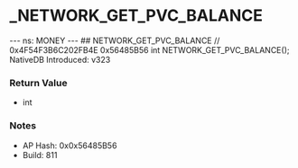 # _NETWORK_GET_PVC_BALANCE

--- ns: MONEY --- ## NETWORK_GET_PVC_BALANCE  // 0x4F54F3B6C202FB4E 0x56485B56 int NETWORK_GET_PVC_BALANCE();  NativeDB Introduced: v323

### Return Value
* int

### Notes
* AP Hash: 0x0x56485B56
* Build: 811

